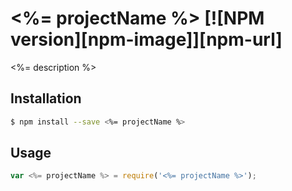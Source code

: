 # <%= projectName %> [![NPM version][npm-image]][npm-url]

<%= description %>

## Installation

```sh
$ npm install --save <%= projectName %>
```

## Usage

```js
var <%= projectName %> = require('<%= projectName %>');
```
